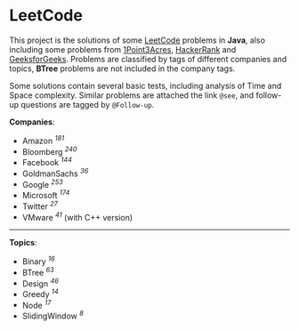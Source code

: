 # LeetCode

This project is the solutions of some [LeetCode](https://leetcode.com) problems in **Java**, also including some problems from [1Point3Acres](https://www.1point3acres.com/bbs/forum-145-1.html), [HackerRank](https://www.hackerrank.com) and [GeeksforGeeks](https://www.geeksforgeeks.org). Problems are classified by tags of different companies and topics, **BTree** problems are not included in the company tags.

Some solutions contain several basic tests, including analysis of Time and Space complexity. Similar problems are attached the link `@see`, and follow-up questions are tagged by `@Follow-up`.

**Companies**:

- Amazon <sup>_181_</sup>
- Bloomberg <sup>_240_</sup>
- Facebook <sup>_144_</sup>
- GoldmanSachs <sup>_36_</sup>
- Google <sup>_253_</sup>
- Microsoft <sup>_174_</sup>
- Twitter <sup>_27_</sup>
- VMware <sup>_41_</sup> (with C++ version)

---

**Topics**:

- Binary <sup>_16_</sup>
- BTree <sup>_63_</sup>
- Design <sup>_46_</sup>
- Greedy <sup>_14_</sup>
- Node <sup>_17_</sup>
- SlidingWindow <sup>_8_</sup>
